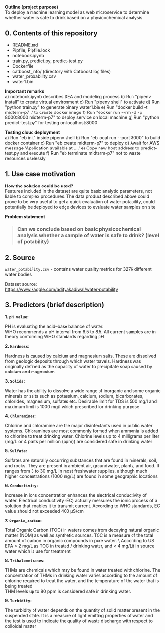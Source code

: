 **Outline (project purpose)** \
To deploy a machine learning model as web microservice to determine whether water is safe to drink based on a physicochemical analysis

## 0. Contents of this repository
- README.md
- Pipfile, Pipfile.lock 
- notebook.ipynb
- train.py, predict.py, predict-test.py  
- Dockerfile
- catboost_info/ (directory with Catboost log files)
- water_probability.csv
- water1.bin

**Important remarks** \
a) notebook.ipynb describes DEA and modeling process b) Run "pipenv install" to create virtual environment c) Run "pipenv shell" to activate d) Run "python train.py" to generate binary water1.bin e) Run "docker build -t midterm-p7 ." to create docker image f) Run "docker run --rm -d -p 8000:8000 midterm-p7" to deploy service on local machine g) Run "python predict-test.py" for testing on localhost:8000

**Testing cloud deployment** \
a) Run "eb init" inside pipenv shell b) Run "eb local run --port 8000" to build docker container c) Run "eb create midterm-p7" to deploy d) Await for AWS message 'Application available at ....' e) Copy new host address to predict-test.py and execute f) Run "eb terminate midterm-p7" not to waste resources uselessly 

## 1. Use case motivation
**How the solution could be used?** \
Features included in the dataset are quite basic analytic parameters, not liable to complex procedures.
The data product described above could prove to be very useful to get a quick evaluation of water potability, could potentially be deployed to edge devices to evaluate water samples on site 
<br />

**Problem statement** 
> ### Can we conclude based on basic physicochemical analysis whether a sample of water is safe to drink? (level of potability)

## 2. Source
`water_potability.csv` - contains water quality metrics for 3276 different water bodies

Dataset source: \
https://www.kaggle.com/adityakadiwal/water-potability

## 3. Predictors (brief description)

**1. `pH value`:**

PH is evaluating the acid–base balance of water. \
WHO recommends a pH interval from 6.5 to 8.5. All current samples are in theory conforming WHO standards regarding pH

**2. `Hardness`:**

Hardness is caused by calcium and magnesium salts. These are dissolved from geologic deposits through which water travels. Hardness was originally defined as the capacity of water to precipitate soap caused by calcium and magnesium

**3. `Solids`:**

Water has the ability to dissolve a wide range of inorganic and some organic minerals or salts such as potassium, calcium, sodium, bicarbonates, chlorides, magnesium, sulfates etc. Desirable limit for TDS is 500 mg/l and maximum limit is 1000 mg/l which prescribed for drinking purpose

**4. `Chloramines`:**

Chlorine and chloramine are the major disinfectants used in public water systems. Chloramines are most commonly formed when ammonia is added to chlorine to treat drinking water. Chlorine levels up to 4 milligrams per liter (mg/L or 4 parts per million (ppm)) are considered safe in drinking water

**5. `Sulfate`:**

Sulfates are naturally occurring substances that are found in minerals, soil, and rocks. They are present in ambient air, groundwater, plants, and food. It ranges from 3 to 30 mg/L in most freshwater supplies, although much higher concentrations (1000 mg/L) are found in some geographic locations

**6. `Conductivity`:**

Increase in ions concentration enhances the electrical conductivity of water. Electrical conductivity (EC) actually measures the ionic process of a solution that enables it to transmit current. According to WHO standards, EC value should not exceeded 400 μS/cm

**7. `Organic_carbon`:**

Total Organic Carbon (TOC) in waters comes from decaying natural organic matter (NOM) as well as synthetic sources. TOC is a measure of the total amount of carbon in organic compounds in pure water. \ According to US EPA < 2 mg/L as TOC in treated / drinking water, and < 4 mg/Lit in source water which is use for treatment

**8. `Trihalomethanes`:**

THMs are chemicals which may be found in water treated with chlorine. The concentration of THMs in drinking water varies according to the amount of chlorine required to treat the water, and the temperature of the water that is being treated. \
THM levels up to 80 ppm is considered safe in drinking water.

**9. `Turbidity`:**

The turbidity of water depends on the quantity of solid matter present in the suspended state. It is a measure of light emitting properties of water and the test is used to indicate the quality of waste discharge with respect to colloidal matter

   
